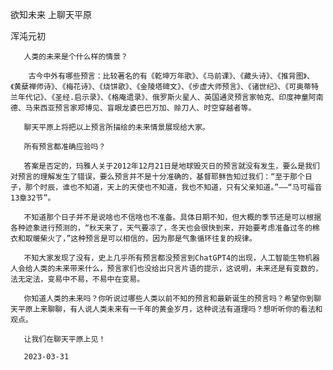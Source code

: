 欲知未来 上聊天平原

浑沌元初


       人类的未来是个什么样的情景？

        古今中外有哪些预言：比较著名的有《乾坤万年歌》、《马前课》、《藏头诗》、《推背图》、《黄蘖禅师诗》、《梅花诗》、《烧饼歌》、《金陵塔碑文》、《步虚大师预言》、《诸世纪》、《可奥蒂特兰年代记》、《圣经.启示录》、《格庵遗录》、俄罗斯火星人、英国通灵预言家帕克、印度神童阿南德、马来西亚预言家郑博见、盲眼龙婆巴巴万加、赊刀人、时空穿越者等。

       聊天平原上将把以上预言所描绘的未来情景展现给大家。

       所有预言都准确应验吗？

       答案是否定的，玛雅人关于2012年12月21日是地球毁灭日的预言就没有发生，要么是我们对预言的理解发生了错误，要么预言并不是十分准确的，基督耶稣告知过我们：“至于那个日子，那个时辰，谁也不知道，天上的天使也不知道，我也不知道，只有父亲知道。”——“马可福音13章32节”。

       不知道那个日子并不是说啥也不信啥也不准备。具体日期不知，但大概的季节还是可以根据各种迹象进行预测的，“秋天来了，天气要凉了，冬天也会很快到来，开始要考虑准备过冬的棉衣和取暖柴火了，”这种预言是可以相信的，因为那是气象循环往复的规律。

       不知大家发现了没有，史上几乎所有预言都没预言到ChatGPT4的出现，人工智能生物机器人会给人类的未来带来什么，预言家们也没给出只言片语的提示，这说明，未来还是有变数的，法无定法，变易中不易，不易中在变易。

       你知道人类的未来吗？你听说过哪些人类以前不知的预言和最新诞生的预言吗？希望你到聊天平原上来聊聊，有人说人类未来有一千年的黄金岁月，这种说法有道理吗？想听听你的看法和观点。

       让我们在聊天平原上见！

       2023-03-31

